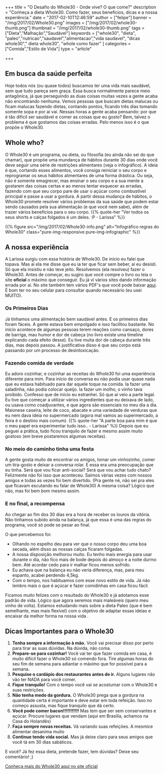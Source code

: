 +++
title = "O Desafio do Whole30 - Onde vive? O que come?"
description = "Conheça a dieta Whole30. Como fazer, seus beneficios, dicas e a nossa experiência."
date = "2017-02-10T12:46:59"
author = ["felipe"]
banner = "/img/2017/02/Whole30.png"
images = ["/img/2017/02/whole30-thumb.png"]
thumbnail = "/img/2017/02/whole30-thumb.png"
tags = ["Dieta","Malhação","Saudável"]
keywords = ["whole30", "dieta", "paleo","nutricao","saudavel","alimentacao","vida saudavel", "dicas whole30"," dieta whole30", "whole como fazer" ]
categories = ["Comida","Estilo de Vida"]
type = "article"

+++
## Em busca da saúde perfeita

Hoje todos nós (ou quase todos) buscamos ter uma vida mais saudável, sem que tudo pareça sem graça.
Essa busca normalmente parece meio antagônica, já que perseguindo as duas coisas muitas vezes a gente acaba não encontrando nenhuma.
Vemos pessoas que buscam dietas malucas ou ficam malucas fazendo dietas, contando pontos, ficando três dias tomando somente sopa e por aí vai.
Nessas horas a gente acaba pensando: por que é tão dificil ser saudável e comer as coisas que eu gosto?
Bem, talvez o problema é que gostamos das coisas erradas. Pelo menos isso é o que propõe o Whole30.

## Whole who?

O Whole30 é um programa, ou dieta, ou filosofia (eu ainda não sei do que chamar), que propõe uma mundança de hábitos durante 30 dias onde você deve seguir uma série de restrições alimentares (veja o infográfico). A ideia é que, cortando esses alimentos, você consiga reiniciar o seu corpo e reprogramar os seus hábitos alimentares de uma forma drástica.
Ou seja, não é somente emagrecer, mas ensinar o seu corpo e a sua mente a gostarem das coisas certas e ao menos tentar esquecer as erradas, fazendo com que seu corpo pare de usar o açúcar como combustível principal e passe a usar a gordura. A partir dessa mudança de hábitos, o Whole30 promete resolver vários problemas da sua saúde que podem estar sendo causados pela sua alimentação (e que você nem sabe), além de trazer vários benefícios para o seu corpo.
{{% quote-her "Ver todos os seus shorts e calças folgados é um deles. :P - Larissa" %}}

{{% figure src="/img/2017/02/Whole30-info.png" alt="Infográfico regras do Whole30" class="pure-img-responsive pure-img-infographic" %}}

## A nossa experiência

A Larissa surgiu com essa história de Whole30. De início eu falei que topava. Mas aí ela me disse que eu ia ter que ficar sem beber, aí eu desisti. Só que ela insistiu e não teve jeito. Resolvemos (ela resolveu) fazer o Whole30.
Antes de começar, eu sugiro que você compre o livro ou leia o site **oficial** o máximo que conseguir. Eu já vi vários sites dando informação errada por aí. No site também tem vários PDF's que você pode baixar [aqui][767ac2c2]. É bom ter no seu celular para consultar quando necessário (eu usei MUITO).

### Os Primeiros Dias

Já tínhamos uma alimentação bem saudável antes. E os primeiros dias foram fáceis. A gente estava bem empolgado e isso facilitou bastante. No início acontece de algumas pessoas terem reações como cansaço, dores de barriga, mau humor e dor de cabeça (no livro existe uma timeline explicando cada efeito desse). Eu tive muita dor de cabeça durante três dias, mas depois passou. A justificativa disso é que seu corpo está passando por um processo de desintoxicação.

### Fazendo comida de verdade

Eu adoro cozinhar, e cozinhar as receitas do Whole30 foi uma experiência diferente para mim. Para início de conversa eu não podia usar quase nada que eu estava habituado para dar aquele toque na comida. Ia fazer uma saladinha, não podia colocar queijo. Ia fazer um molho, o vinho tava proibido. Confesso que de início eu estranhei. Só que aí veio a parte legal. Eu tive que começar a utilizar vários ingredientes que eu deixava de lado, ou usava como coadjuvantes, e que agora são essenciais no meu dia a dia. Maionese caseira, leite de coco, abacate e uma variedade de verduras que eu nem dava ideia no supermercado (agora mal vamos ao supermercado, a feira é o destino mais comum).
{{% quote-her "A parte boa para mim é que o meu papel era experimentar tudo isso..  - Larissa" %}}
Depois que eu peguei a prática, tudo ficou tranquilo de fazer e mesmo assim muito gostoso (em breve postaremos algumas receitas).

### No meio do caminho tinha uma festa

A gente gosta muito de encontrar os amigos, tomar um vinhozinho, comer um tira-gosto e deixar a conversa rolar. E essa era uma preocupação que eu tinha. Será que vou ficar anti-social? Será que vou achar tudo chato? Felizmente não foi isso que aconteceu. Saímos várias vezes com nossos amigos e todas as vezes foi bem divertido. (Pra gente né, não sei pra eles que ficavam escutando eu falar de Whole30) A mesma coisa? Lógico que não, mas foi bem bom mesmo assim.

### E no final, a recompensa

Ao chegar ao fim dos 30 dias era a hora de receber os louros da vitória. Não tínhamos subido ainda na balança, já que essa é uma das regras do programa, você só pode se pesar ao final.

O que percebemos foi:

- Olhando no espelho deu para ver que o nosso corpo deu uma boa secada, além disso as nossas calças ficaram folgadas.
- A nossa disposição melhorou muito. Eu tenho mais energia para usar durante o dia, não fico mais de bode depois do almoço e a noite durmo bem. Até acordar cedo para ir malhar ficou menos sofrido.
- Eu achava que na balança eu não veria diferença, mas, para meu espanto, acabei perdendo 4,5kg.
- Com o tempo, nos habituamos com esse novo estilo de vida. Já não lembro mais o que é açúcar e fazer comidinhas em casa ficou fácil.

Ficamos muito felizes com o resultado do Whole30 e já adotamos esse padrão de vida.
Lógico que agora seremos mais maleáveis (quero meu vinho de volta). Estamos estudando mais sobre a dieta Paleo (que é bem semelhante, mas mais flexível) com o objetivo de adaptar essas ideias e encaixar da melhor forma na nossa vida .

## Dicas Importantes para o Whole30

1. **Tenha sempre a informação à mão.** Você vai precisar disso por perto para tirar as suas dúvidas. Na dúvida, não coma.
2. **Prepare-se para cozinhar!** Você vai ter que fazer comida em casa, é muito difícil fazer o Whole30 só comendo fora. Tire algumas horas do seu fim de semana para adiantar o máximo que for possível para a semana.
3. **Pesquise o cardápio dos restaurantes antes de ir.** Alguns lugares não vão ter NADA para você comer.
4. **Fique tranquilo!** Com o tempo você vai se acostumar com o Whole30 e suas restrições.
5. **Não tenha medo da gordura.** O Whole30 prega que a gordura na quantidade certa é importante e deve estar em toda refeição. Isso no começo assusta, mas fique tranquilo que dá certo.
6. **Você pode comer bacon!!!!!!!!!!!** Mas tem que ser sem conservantes e açúcar. Procure lugares que vendam (aqui em Brasília, achamos na Casa do Holandês)
7. **Faça sempre novas receitas.** Vá variando suas refeições. A mesmice alimentar desanima muito
8. **Continue tendo vida social.** Mas já deixe claro para seus amigos que você tá em 30 dias sabáticos.

E você? Já fez essa dieta, pretende fazer, tem dúvidas? Deixe seu comentário! ;)

[Conheça mais do Whole30 aqui no site oficial][eea85add]

[eea85add]: http://whole30.com/ "Conheça mais do Whole30 aqui"
  [767ac2c2]: http://whole30.com/pdf-downloads/ "Downloads Whole30"
